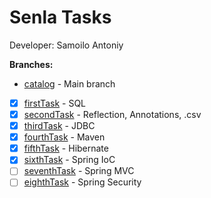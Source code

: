 # Senla Tasks
Developer: Samoilo Antoniy  

**Branches:**   

- [catalog](https://git-courses.senlainc.com/htp_senla_training/samoila_antoni/tree/catalog) - Main branch  

- [x] [firstTask](https://git-courses.senlainc.com/htp_senla_training/samoila_antoni/tree/firstTask) - SQL  
- [x] [secondTask](https://git-courses.senlainc.com/htp_senla_training/samoila_antoni/tree/secondTask) - Reflection, Annotations, .csv  
- [x] [thirdTask](https://git-courses.senlainc.com/htp_senla_training/samoila_antoni/tree/thirdTask) - JDBC 
- [x] [fourthTask](https://git-courses.senlainc.com/htp_senla_training/samoila_antoni/tree/fourthTask) - Maven
- [x] [fifthTask](https://git-courses.senlainc.com/htp_senla_training/samoila_antoni/tree/fifthTask) - Hibernate
- [x] [sixthTask](https://git-courses.senlainc.com/htp_senla_training/samoila_antoni/tree/sixthTask) - Spring IoC
- [ ] [seventhTask](https://git-courses.senlainc.com/htp_senla_training/samoila_antoni/tree/seventhTask) - Spring MVC
- [ ] [eighthTask](https://git-courses.senlainc.com/htp_senla_training/samoila_antoni/tree/eighthTask) - Spring Security